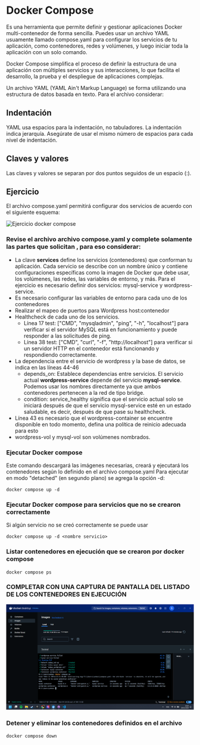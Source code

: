 # Docker Compose

Es una herramienta que permite definir y gestionar aplicaciones Docker multi-contenedor de forma sencilla. Puedes usar un archivo YAML usuamente llamado compose.yaml para configurar los servicios de tu aplicación, como contenedores, redes y volúmenes, y luego iniciar toda la aplicación con un solo comando.

Docker Compose simplifica el proceso de definir la estructura de una aplicación con múltiples servicios y sus interacciones, lo que facilita el desarrollo, la prueba y el despliegue de aplicaciones complejas.

Un archivo YAML (YAML Ain't Markup Language) se forma utilizando una estructura de datos basada en texto. Para el archivo considerar:

## Indentación

YAML usa espacios para la indentación, no tabuladores.
La indentación indica jerarquía. Asegúrate de usar el mismo número de espacios para cada nivel de indentación.

## Claves y valores

Las claves y valores se separan por dos puntos seguidos de un espacio (:).

## Ejercicio

El archivo compose.yaml permitirá configurar dos servicios de acuerdo con el siguiente esquema:

![Ejercicio docker compose](imagenes/ejercicio-docker-compose.PNG)

### Revise el archivo archivo compose.yaml y complete solamente las partes que solicitan <valor>, para eso considerar:

- La clave **services** define los servicios (contenedores) que conforman tu aplicación. Cada servicio se describe con un nombre único y contiene configuraciones específicas como la imagen de Docker que debe usar, los volúmenes, las redes, las variables de entorno, y más. Para el ejercicio es necesario definir dos servicios: mysql-service y wordpress-service.
- Es necesario configurar las variables de entorno para cada uno de los contenedores
- Realizar el mapeo de puertos para Wordpress host:contenedor
- Healthcheck de cada uno de los servicios.
  - Línea 17 test: ["CMD", "mysqladmin", "ping", "-h", "localhost"] para verificar si el servidor MySQL está en funcionamiento y puede responder a las solicitudes de ping.
  - Línea 38 test: ["CMD", "curl", "-f", "http://localhost"] para verificar si un servidor HTTP en el contenedor está funcionando y respondiendo correctamente.
- La dependencia entre el servicio de wordpress y la base de datos, se indica en las líneas 44-46
  - depends_on: Establece dependencias entre servicios. El servicio actual **wordpress-service** depende del servicio **mysql-service**. Podemos usar los nombres directamente ya que ambos contenedores pertenecen a la red de tipo bridge.
  - condition: service_healthy significa que el servicio actual solo se iniciará después de que el servicio mysql-service esté en un estado saludable, es decir, después de que pase su healthcheck.
- Línea 43 es necesario que el wordpress-container se encuentre disponible en todo momento, defina una política de reinicio adecuada para esto
- wordpress-vol y mysql-vol son volúmenes nombrados.

### Ejecutar Docker compose

Este comando descargará las imágenes necesarias, creará y ejecutará los contenedores según lo definido en el archivo compose.yaml
Para ejecutar en modo "detached" (en segundo plano) se agrega la opción -d:

```
docker compose up -d
```

### Ejecutar Docker compose para servicios que no se crearon correctamente

Si algún servicio no se creó correctamente se puede usar

```
docker compose up -d <nombre servicio>
```

### Listar contenedores en ejecución que se crearon por docker compose

```
docker compose ps
```

### COMPLETAR CON UNA CAPTURA DE PANTALLA DEL LISTADO DE LOS CONTENEDORES EN EJECUCIÓN

![Resultado Listado de Docker Compose ](imagenes/1.png)

### Detener y eliminar los contenedores definidos en el archivo

```
docker compose down
```
